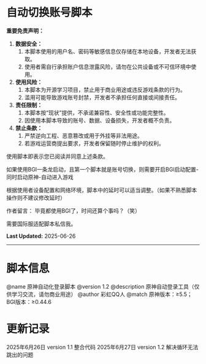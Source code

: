 # 自动切换账号脚本

**重要免责声明：**

1. **数据安全：**
   1. 本脚本使用的用户名、密码等敏感信息仅存储在本地设备，开发者无法获取。
   2. 使用者需自行承担账户信息泄露风险，请勿在公共设备或不可信环境中使用。
2. **使用风险：**
   1. 本脚本为开源学习项目，禁止用于商业用途或违反游戏条款的行为。
   2. 滥用可能导致游戏账号封禁，开发者不承担任何直接或间接责任。
3. **责任限制：**
   1. 本脚本按“现状”提供，不承诺兼容性、安全性或功能完整性。
   2. 因使用本脚本导致的账号、数据、设备损失，开发者概不负责。
4. **禁止条款：**
   1. 严禁逆向工程、恶意篡改或用于外挂等非法用途。
   2. 若游戏运营商提出要求，开发者保留随时停止维护的权利。

使用脚本即表示您已阅读并同意上述条款。

如果使用BGI一条龙启动，且第一个脚本就是账号切换，则需要开启BGI启动配置-同时启动原神-自动进入游戏

根据使用者设备配置和网络环境，脚本中的延时可以适当调整。（如果不熟悉脚本操作则不建议修改延时）

作者留言：
毕竟都使用BGI了，时间还算个事吗？（笑）

需要国际服适配脚本私信我。

**Last Updated:** 2025-06-26

---
# 脚本信息
 @name         原神自动化登录脚本
 @version      1.2
 @description  原神自动登录工具（仅供学习交流，请勿商业用途）
 @author       彩虹QQ人
 @match        原神版本：≥5.5；BGI版本：≥0.44.6

 # 更新记录
2025年6月26日 version 1.1 整合代码
2025年6月27日 version 1.2 解决循环无法跳出的问题
